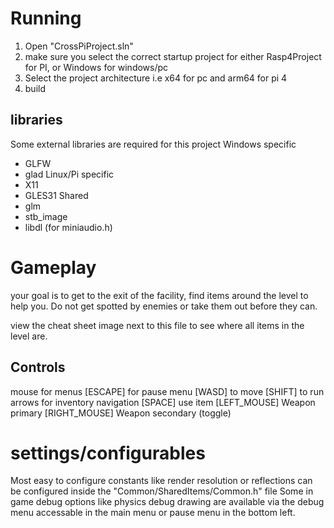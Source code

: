 # Running
1) Open "CrossPiProject.sln"
2) make sure you select the correct startup project for either Rasp4Project for PI, or Windows for windows/pc
3) Select the project architecture i.e x64 for pc and arm64 for pi 4
4) build
## libraries
Some external libraries are required for this project
Windows specific
- GLFW
- glad
Linux/Pi specific
- X11
- GLES31
Shared
- glm
- stb_image
- libdl (for miniaudio.h)


# Gameplay
your goal is to get to the exit of the facility,
find items around the level to help you.
Do not get spotted by enemies or take them out before they can.

view the cheat sheet image next to this file to see where all items in the level are.

## Controls
mouse for menus
[ESCAPE] for pause menu
[WASD] to move
[SHIFT] to run
arrows for inventory navigation
[SPACE] use item
[LEFT_MOUSE] Weapon primary
[RIGHT_MOUSE] Weapon secondary (toggle)

# settings/configurables
Most easy to configure constants like render resolution or reflections can be configured inside the "Common/SharedItems/Common.h" file
Some in game debug options like physics debug drawing are available via the debug menu accessable in the main menu or pause menu in the bottom left. 
